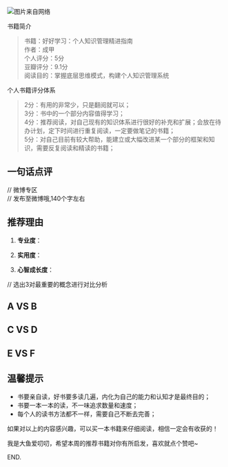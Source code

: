 ![图片来自网络](http://image.dayuaidaodao.com/writing/image/haohaoxuexi.jpg)

书籍简介
> 书籍：好好学习：个人知识管理精进指南  
> 作者：成甲  
> 个人评分：5分  
> 豆瓣评分：9.1分  
> 阅读目的：掌握底层思维模式，构建个人知识管理系统  


个人书籍评分体系
> 2分：有用的非常少，只是翻阅就可以；  
> 3分：书中的一个部分内容值得学习；  
> 4分：推荐阅读，对自己现有的知识体系进行很好的补充和扩展；会放在待办计划，定下时间进行重复阅读，一定要做笔记的书籍；  
> 5分：对自己目前有较大帮助，能建立或大幅改进某一个部分的框架和知识，需要反复阅读和精读的书籍；  


## 一句话点评  

// 微博专区  
// 发布至微博哦,140个字左右


## 推荐理由

1. **专业度**：

2. **实用度**：

3. **心智成长度**：


// 选出3对最重要的概念进行对比分析
## A VS B

## C VS D

## E VS F



## 温馨提示

- 书要亲自读，好书要多读几遍，内化为自己的能力和认知才是最终目的；
- 书要一本一本的读，不一味追求数量和速度；
- 每个人的读书方法都不一样，需要自己不断去完善；

如果对以上的内容感兴趣，可以买一本书籍来仔细阅读，相信一定会有收获的！

我是大鱼爱叨叨，希望本周的推荐书籍对你有所启发，喜欢就点个赞吧~

END.
